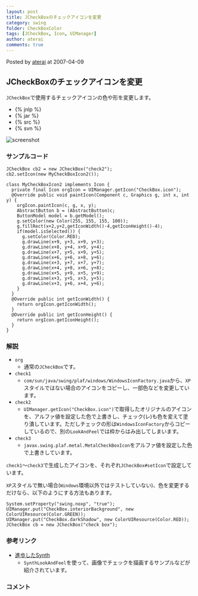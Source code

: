 ```yaml
---
layout: post
title: JCheckBoxのチェックアイコンを変更
category: swing
folder: CheckBoxColor
tags: [JCheckBox, Icon, UIManager]
author: aterai
comments: true
---
```


Posted by [aterai](http://terai.xrea.jp/aterai.html) at 2007-04-09

## JCheckBoxのチェックアイコンを変更
`JCheckBox`で使用するチェックアイコンの色や形を変更します。

- {% jnlp %}
- {% jar %}
- {% src %}
- {% svn %}

<!-- dummy comment line for breaking list -->

![screenshot](https://lh5.googleusercontent.com/_9Z4BYR88imo/TQTI225hC_I/AAAAAAAAATc/YxhkQ5Bq2sk/s800/CheckBoxColor.png)

### サンプルコード
<pre class="prettyprint"><code>JCheckBox cb2 = new JCheckBox("check2");
cb2.setIcon(new MyCheckBoxIcon2());
</code></pre>
<pre class="prettyprint"><code>class MyCheckBoxIcon2 implements Icon {
  private final Icon orgIcon = UIManager.getIcon("CheckBox.icon");
  @Override public void paintIcon(Component c, Graphics g, int x, int y) {
    orgIcon.paintIcon(c, g, x, y);
    AbstractButton b = (AbstractButton)c;
    ButtonModel model = b.getModel();
    g.setColor(new Color(255, 155, 155, 100));
    g.fillRect(x+2,y+2,getIconWidth()-4,getIconHeight()-4);
    if(model.isSelected()) {
      g.setColor(Color.RED);
      g.drawLine(x+9, y+3, x+9, y+3);
      g.drawLine(x+8, y+4, x+9, y+4);
      g.drawLine(x+7, y+5, x+9, y+5);
      g.drawLine(x+6, y+6, x+8, y+6);
      g.drawLine(x+3, y+7, x+7, y+7);
      g.drawLine(x+4, y+8, x+6, y+8);
      g.drawLine(x+5, y+9, x+5, y+9);
      g.drawLine(x+3, y+5, x+3, y+5);
      g.drawLine(x+3, y+6, x+4, y+6);
    }
  }
  @Override public int getIconWidth() {
    return orgIcon.getIconWidth();
  }
  @Override public int getIconHeight() {
    return orgIcon.getIconHeight();
  }
}
</code></pre>

### 解説
- `org`
    - 通常の`JCheckBox`です。
- `check1`
    - `com/sun/java/swing/plaf/windows/WindowsIconFactory.java`から、`XP`スタイルではない場合のアイコンをコピーし、一部色などを変更しています。
- `check2`
    - `UIManager.getIcon("CheckBox.icon")`で取得したオリジナルのアイコンを、アルファ値を設定した色で上書きし、チェック(レ)も色を変えて塗り潰しています。ただしチェックの形は`WindowsIconFactory`からコピーしているので、別の`LookAndFeel`では枠からはみ出してしまいます。
- `check3`
    - `javax.swing.plaf.metal.MetalCheckBoxIcon`をアルファ値を設定した色で上書きしています。

<!-- dummy comment line for breaking list -->

`check1`～`check3`で生成したアイコンを、それぞれ`JCheckBox#setIcon`で設定しています。

`XP`スタイルで無い場合(`Windows`環境以外ではテストしていない)、色を変更するだけなら、以下のようにする方法もあります。

<pre class="prettyprint"><code>System.setProperty("swing.noxp", "true");
UIManager.put("CheckBox.interiorBackground", new ColorUIResource(Color.GREEN));
UIManager.put("CheckBox.darkShadow", new ColorUIResource(Color.RED));
JCheckBox cb = new JCheckBox("check box");
</code></pre>

### 参考リンク
- [進歩したSynth](http://www.ibm.com/developerworks/jp/java/library/j-synth/)
    - `SynthLookAndFeel`を使って、画像でチェックを描画するサンプルなどが紹介されています。

<!-- dummy comment line for breaking list -->

### コメント
